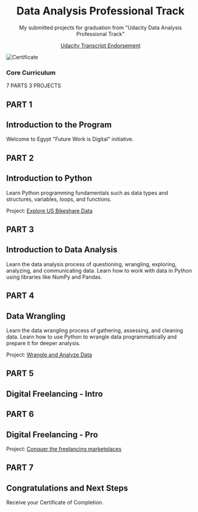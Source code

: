 <p><h1 align="center">Data Analysis Professional Track</h1></p>

<p align="center"><h7 align='center'>My submitted projects for graduation from "Udacity Data Analysis Professional Track"</h7></p>
<p align="center"><a href="https://graduation.udacity.com/confirm/">Udacity Transcript Endorsement</a></p>

![Certificate](Capture.PNG)

### Core Curriculum

7 PARTS
 3 PROJECTS

## PART 1
## Introduction to the Program
Welcome to Egypt "Future Work is Digital" initiative.

## PART 2
## Introduction to Python
Learn Python programming fundamentals such as data types and structures, variables, loops, and functions.

Project: [Explore US Bikeshare Data](https://cutt.ly/1st-proj---Explore-US-Bikeshare-Data)

## PART 3
## Introduction to Data Analysis
Learn the data analysis process of questioning, wrangling, exploring, analyzing, and communicating data. Learn how to work with data in Python using libraries like NumPy and Pandas.

## PART 4
## Data Wrangling
Learn the data wrangling process of gathering, assessing, and cleaning data. Learn how to use Python to wrangle data programmatically and prepare it for deeper analysis.

Project: [Wrangle and Analyze Data](https://cutt.ly/2nd-proj---Wrangle-and-Analyze-Data)

## PART 5
## Digital Freelancing - Intro

## PART 6
## Digital Freelancing - Pro
Project: [Conquer the freelancing marketplaces](https://cutt.ly/3rd-proj---Conquer-the-freelancing-marketplaces)

## PART 7
## Congratulations and Next Steps
Receive your Certificate of Completion.


